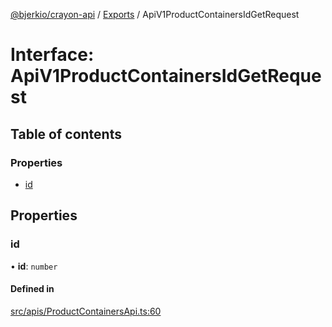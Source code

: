 [@bjerkio/crayon-api](../README.md) / [Exports](../modules.md) / ApiV1ProductContainersIdGetRequest

# Interface: ApiV1ProductContainersIdGetRequest

## Table of contents

### Properties

- [id](ApiV1ProductContainersIdGetRequest.md#id)

## Properties

### id

• **id**: `number`

#### Defined in

[src/apis/ProductContainersApi.ts:60](https://github.com/bjerkio/crayon-api-js/blob/22cd66d/src/apis/ProductContainersApi.ts#L60)

